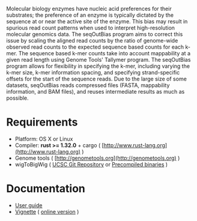 Molecular biology enzymes have nucleic acid preferences for their substrates; the preference of an
enzyme is typically dictated by the sequence at or near the active site of the enzyme. This bias may
result in spurious read count patterns when used to interpret high-resolution molecular genomics data.
The seqOutBias program aims to correct this issue by scaling the aligned read counts by the ratio of genome-wide observed read counts to the expected
sequence based counts for each k-mer. The sequence based k-mer counts take into account mappability
at a given read length using Genome Tools' Tallymer program. The seqOutBias program allows for
flexibility in specifying the k-mer, including varying the k-mer size, k-mer information spacing, and
specifying strand-specific offsets for the start of the sequence reads. Due to the large size of some
datasets, seqOutBias reads compressed files (FASTA, mappability information, and BAM files), and
reuses intermediate results as much as possible.

# Requirements

- Platform: OS X or Linux
- Compiler: **rust >= 1.32.0** + cargo ( [http://www.rust-lang.org](http://www.rust-lang.org) )
- Genome tools ( [http://genometools.org](http://genometools.org) )
- wigToBigWig ( [UCSC Git Repository](http://genome.ucsc.edu/admin/git.html) or [Precompiled binaries](http://hgdownload.cse.ucsc.edu/admin/exe/) )

# Documentation

- [User guide](https://guertinlab.github.io/seqOutBias/seqOutBias_user_guide.pdf)
- [Vignette](https://guertinlab.github.io/seqOutBias/seqOutBias_vignette.pdf) ( [online version](https://guertinlab.github.io/seqOutBias_Vignette) )
